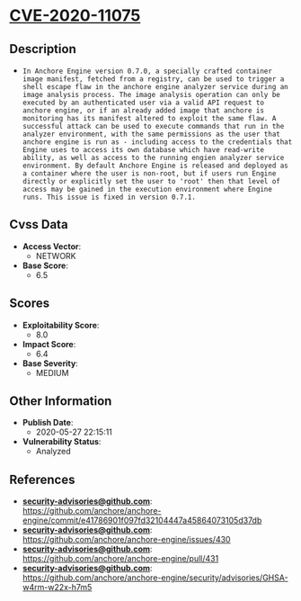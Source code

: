 
# [CVE-2020-11075](https://github.com/anchore/anchore-engine/commit/e41786901f097fd32104447a45864073105d37db)

## Description

- `In Anchore Engine version 0.7.0, a specially crafted container image manifest, fetched from a registry, can be used to trigger a shell escape flaw in the anchore engine analyzer service during an image analysis process. The image analysis operation can only be executed by an authenticated user via a valid API request to anchore engine, or if an already added image that anchore is monitoring has its manifest altered to exploit the same flaw. A successful attack can be used to execute commands that run in the analyzer environment, with the same permissions as the user that anchore engine is run as - including access to the credentials that Engine uses to access its own database which have read-write ability, as well as access to the running engien analyzer service environment. By default Anchore Engine is released and deployed as a container where the user is non-root, but if users run Engine directly or explicitly set the user to 'root' then that level of access may be gained in the execution environment where Engine runs. This issue is fixed in version 0.7.1.`

## Cvss Data

- **Access Vector**:
  - NETWORK
- **Base Score**:
  - 6.5

## Scores

- **Exploitability Score**:
  - 8.0
- **Impact Score**:
  - 6.4
- **Base Severity**:
  - MEDIUM

## Other Information

- **Publish Date**:
  - 2020-05-27 22:15:11
- **Vulnerability Status**:
  - Analyzed

## References

- **security-advisories@github.com**: https://github.com/anchore/anchore-engine/commit/e41786901f097fd32104447a45864073105d37db
- **security-advisories@github.com**: https://github.com/anchore/anchore-engine/issues/430
- **security-advisories@github.com**: https://github.com/anchore/anchore-engine/pull/431
- **security-advisories@github.com**: https://github.com/anchore/anchore-engine/security/advisories/GHSA-w4rm-w22x-h7m5
